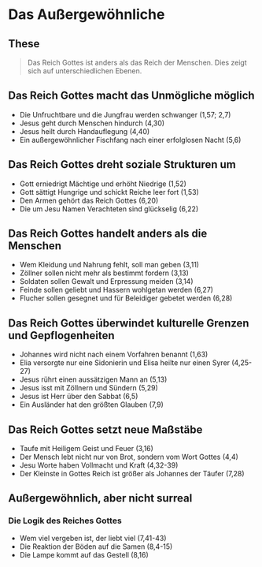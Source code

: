 # Das Außergewöhnliche

## These

> Das Reich Gottes ist anders als das Reich der Menschen. Dies zeigt sich auf unterschiedlichen Ebenen.

## Das Reich Gottes macht das Unmögliche möglich

- Die Unfruchtbare und die Jungfrau werden schwanger (1,57; 2,7)
- Jesus geht durch Menschen hindurch (4,30)
- Jesus heilt durch Handauflegung (4,40)
- Ein außergewöhnlicher Fischfang nach einer erfolglosen Nacht (5,6)

## Das Reich Gottes dreht soziale Strukturen um

- Gott erniedrigt Mächtige und erhöht Niedrige (1,52)
- Gott sättigt Hungrige und schickt Reiche leer fort (1,53)
- Den Armen gehört das Reich Gottes (6,20)
- Die um Jesu Namen Verachteten sind glückselig (6,22)

## Das Reich Gottes handelt anders als die Menschen

- Wem Kleidung und Nahrung fehlt, soll man geben (3,11)
- Zöllner sollen nicht mehr als bestimmt fordern (3,13)
- Soldaten sollen Gewalt und Erpressung meiden (3,14)
- Feinde sollen geliebt und Hassern wohlgetan werden (6,27)
- Flucher sollen gesegnet und für Beleidiger gebetet werden (6,28)

## Das Reich Gottes überwindet kulturelle Grenzen und Gepflogenheiten

- Johannes wird nicht nach einem Vorfahren benannt (1,63)
- Elia versorgte nur eine Sidonierin und Elisa heilte nur einen Syrer (4,25-27)
- Jesus rührt einen aussätzigen Mann an (5,13)
- Jesus isst mit Zöllnern und Sündern (5,29)
- Jesus ist Herr über den Sabbat (6,5)
- Ein Ausländer hat den größten Glauben (7,9)

## Das Reich Gottes setzt neue Maßstäbe

- Taufe mit Heiligem Geist und Feuer (3,16)
- Der Mensch lebt nicht nur von Brot, sondern vom Wort Gottes (4,4)
- Jesu Worte haben Vollmacht und Kraft (4,32-39)
- Der Kleinste in Gottes Reich ist größer als Johannes der Täufer (7,28)

## Außergewöhnlich, aber nicht surreal

### Die Logik des Reiches Gottes

- Wem viel vergeben ist, der liebt viel (7,41-43)
- Die Reaktion der Böden auf die Samen (8,4-15)
- Die Lampe kommt auf das Gestell (8,16)